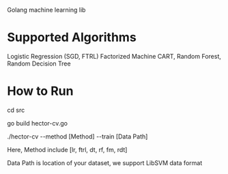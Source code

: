 Golang machine learning lib

# Supported Algorithms

Logistic Regression (SGD, FTRL)
Factorized Machine
CART, Random Forest, Random Decision Tree

# How to Run

cd src

go build hector-cv.go

./hector-cv --method [Method] --train [Data Path]

Here, Method include [lr, ftrl, dt, rf, fm, rdt]

Data Path is location of your dataset, we support LibSVM data format

